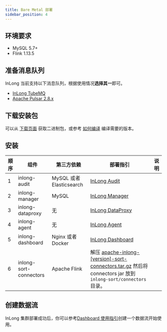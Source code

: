 ```yaml
---
title: Bare Metal 部署
sidebar_position: 4
---
```


## 环境要求
- MySQL 5.7+
- Flink 1.13.5

## 准备消息队列
InLong 当前支持以下消息队列，根据使用情况**选择其一**即可。
- [InLong TubeMQ](modules/tubemq/quick_start.md)
- [Apache Pulsar 2.8.x](https://pulsar.apache.org/docs/en/2.8.1/standalone/)

## 下载安装包
可以从 [下载页面](https://inlong.apache.org/download) 获取二进制包，或参考 [如何编译](quick_start/how_to_build.md) 编译需要的版本。

## 安装
| 顺序     | 组件                        | 第三方依赖                     | 部署指引                                                                                                                                        | 说明  |
|--------|---------------------------|---------------------------|---------------------------------------------------------------------------------------------------------------------------------------------|-----|
| 1      | inlong-audit              | MySQL 或者 Elasticsearch    | [InLong Audit](modules/audit/quick_start.md)                                                                                                |     |
| 2      | inlong-manager            | MySQL                     | [InLong Manager](modules/manager/quick_start.md)                                                                                            |     |
| 3      | inlong-dataproxy          | 无                         | [InLong DataProxy](modules/dataproxy/quick_start.md)                                                                                        |     |
| 4      | inlong-agent              | 无                         | [InLong Agent](modules/agent/quick_start.md)                                                                                                |     |
| 5      | inlong-dashboard          | Nginx 或者 Docker           | [InLong Dashboard](modules/dashboard/quick_start.md)                                                                                        |     |
| 6      | inlong-sort-connectors    | Apache Flink              | 解压 [apache-inlong-[version]-sort-connectors.tar.gz](https://inlong.apache.org/zh-CN/download/) 然后将 connectors jar 放到 `inlong-sort/connectors` 目录。 |     |

## 创建数据流
InLong 集群部署成功后，你可以参考[Dashboard 使用指引](user_guide/dashboard_usage.md)创建一个数据流开始使用。

